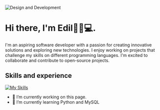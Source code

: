 ![Design and Development]([https://github.com/user-attachments/assets/7247b773-1cbe-4c63-801d-6c15c1c02284](https://github.com/idil-abdi/idil-abdi/blob/main/Edil%20Abdiaziz.png))

# Hi there, I'm Edil👋🏾💻.

I'm an aspiring software developer with a passion for creating innovative solutions and exploring new technologies. I enjoy working on projects that challenge my skills on different programming languages. I'm excited to collaborate and contribute to open-source projects.

## Skills and experience

[![My Skills](https://skillicons.dev/icons?i=html,css,js,react,figma)](https://skillicons.dev)

- 🔭 I’m currently working on this page. 
- 🌱 I’m currently learning Python and MySQL 
